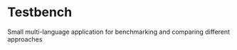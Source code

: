 Testbench
=========

Small multi-language application for benchmarking and comparing different approaches
